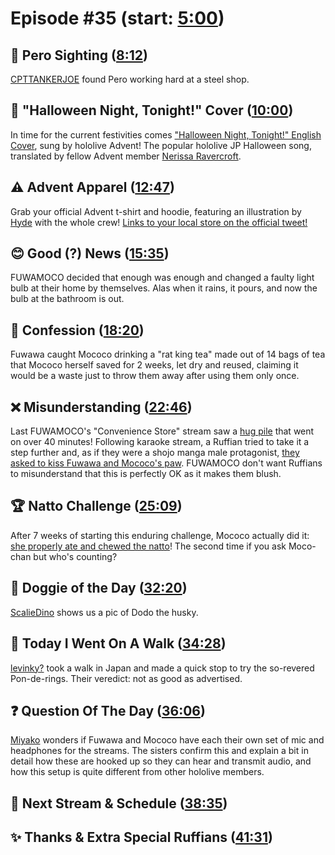 # Episode #35 (start: [5:00](https://youtu.be/VV4H3SFTb8k?t=5m00s))

## 👀 Pero Sighting ([8:12](https://youtu.be/VV4H3SFTb8k?t=8m12s))

[CPTTANKERJOE](https://twitter.com/CPTTANKERJOEv2/status/1702487834135851171) found Pero working hard at a steel shop.

## 🎃 "Halloween Night, Tonight!" Cover ([10:00](https://youtu.be/VV4H3SFTb8k?t=10m00s))

In time for the current festivities comes ["Halloween Night, Tonight!" English Cover](https://youtu.be/FqXrBy_FIU0), sung by hololive Advent! The popular hololive JP Halloween song, translated by fellow Advent member [Nerissa Ravercroft](https://www.youtube.com/@NerissaRavencroft).

## ⚠️ Advent Apparel ([12:47](https://youtu.be/VV4H3SFTb8k?t=12m47s))

Grab your official Advent t-shirt and hoodie, featuring an illustration by [Hyde](https://twitter.com/tabakko/status/1716315008085446730) with the whole crew! [Links to your local store on the official tweet!](https://twitter.com/hololive_En/status/1716295882146988485)

## 😊 Good (?) News ([15:35](https://youtu.be/VV4H3SFTb8k?t=15m35s))

FUWAMOCO decided that enough was enough and changed a faulty light bulb at their home by themselves. Alas when it rains, it pours, and now the bulb at the bathroom is out.

## 🙊 Confession ([18:20](https://youtu.be/VV4H3SFTb8k?t=18m20s))

Fuwawa caught Mococo drinking a "rat king tea" made out of 14 bags of tea that Mococo herself saved for 2 weeks, let dry and reused, claiming it would be a waste just to throw them away after using them only once.

## ❌ Misunderstanding ([22:46](https://youtu.be/VV4H3SFTb8k?t=22m46s))

Last FUWAMOCO's "Convenience Store" stream saw a [hug pile](https://youtu.be/CGfOWj0IZSQ?t=10462) that went on over 40 minutes! Following karaoke stream, a Ruffian tried to take it a step further and, as if they were a shojo manga male protagonist, [they asked to kiss Fuwawa and Mococo's paw](https://youtu.be/xIyBZHUcSZM?t=10673). FUWAMOCO don't want Ruffians to misunderstand that this is perfectly OK as it makes them blush.

## 🏆 Natto Challenge ([25:09](https://youtu.be/VV4H3SFTb8k?t=25m09s))

After 7 weeks of starting this enduring challenge, Mococo actually did it: [she properly ate and chewed the natto](https://youtu.be/VV4H3SFTb8k?t=1820)! The second time if you ask Moco-chan but who's counting?

## 🐶 Doggie of the Day ([32:20](https://youtu.be/VV4H3SFTb8k?t=32m20s))

[ScalieDino](https://twitter.com/DinoScalie/status/1707295227411824889) shows us a pic of Dodo the husky.

## 🚶 Today I Went On A Walk ([34:28](https://youtu.be/VV4H3SFTb8k?t=34m28s))

[levinky?](https://twitter.com/levinky_art/status/1715713078187483457) took a walk in Japan and made a quick stop to try the so-revered Pon-de-rings. Their veredict: not as good as advertised.

## ❓ Question Of The Day ([36:06](https://youtu.be/VV4H3SFTb8k?t=36m06s))

[Miyako](https://twitter.com/MoeMoeMiyako/status/1713476110871384572) wonders if Fuwawa and Mococo have each their own set of mic and headphones for the streams. The sisters confirm this and explain a bit in detail how these are hooked up so they can hear and transmit audio, and how this setup is quite different from other hololive members.

## 📅 Next Stream & Schedule ([38:35](https://youtu.be/VV4H3SFTb8k?t=38m35s))

## ✨ Thanks & Extra Special Ruffians ([41:31](https://youtu.be/VV4H3SFTb8k?t=41m31s))

